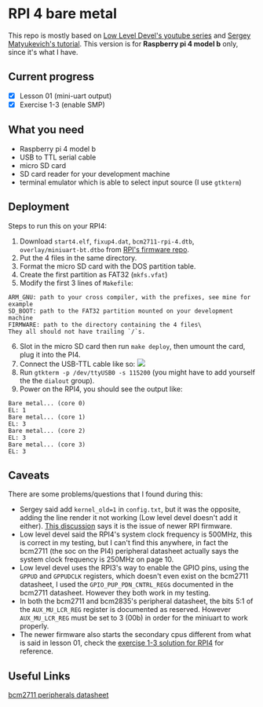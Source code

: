 # RPI 4 bare metal

This repo is mostly based on [Low Level Devel's youtube series](https://youtu.be/pd9AVmcRc6U) and [Sergey Matyukevich's tutorial](https://github.com/s-matyukevich/raspberry-pi-os). This version is for __Raspberry pi 4 model b__ only, since it's what I have.

## Current progress

- [x] Lesson 01 (mini-uart output)
- [x] Exercise 1-3 (enable SMP)

## What you need
* Raspberry pi 4 model b
* USB to TTL serial cable
* micro SD card
* SD card reader for your development machine
* terminal emulator which is able to select input source (I use `gtkterm`)

## Deployment
Steps to run this on your RPI4:

1. Download `start4.elf`, `fixup4.dat`, `bcm2711-rpi-4.dtb`, `overlay/miniuart-bt.dtbo` from [RPI's firmware repo](https://github.com/raspberrypi/firmware/tree/master/boot).
2. Put the 4 files in the same directory.
3. Format the micro SD card with the DOS partition table.
4. Create the first partition as FAT32 (`mkfs.vfat`)
5. Modify the first 3 lines of `Makefile`:
```
ARM_GNU: path to your cross compiler, with the prefixes, see mine for example
SD_BOOT: path to the FAT32 partition mounted on your development machine
FIRMWARE: path to the directory containing the 4 files\
They all should not have trailing `/`s.
```
6. Slot in the micro SD card then run `make deploy`, then umount the card, plug it into the PI4.
7. Connect the USB-TTL cable like so:
![](https://i.imgur.com/1ohtdeY.jpeg)
8. Run `gtkterm -p /dev/ttyUSB0 -s 115200` (you might have to add yourself the the `dialout` group).
9. Power on the RPI4, you should see the output like:
```
Bare metal... (core 0)
EL: 1
Bare metal... (core 1)
EL: 3
Bare metal... (core 2)
EL: 3
Bare metal... (core 3)
EL: 3
```
## Caveats
There are some problems/questions that I found during this:
* Sergey said add `kernel_old=1` in `config.txt`, but it was the opposite, adding the line render it not working (Low level devel doesn't add it either). [This discussion](https://github.com/s-matyukevich/raspberry-pi-os/issues/206) says it is the issue of newer RPI firmware.
* Low level devel said the RPI4's system clock frequency is 500MHz, this is correct in my testing, but I can't find this anywhere, in fact the bcm2711 (the soc on the PI4) peripheral datasheet actually says the system clock frequency is 250MHz on page 10.
* Low level devel uses the RPI3's way to enable the GPIO pins, using the `GPPUD` and `GPPUDCLK` registers, which doesn't even exist on the bcm2711 datasheet, I used the `GPIO_PUP_PDN_CNTRL_REG`s documented in the bcm2711 datasheet. However they both work in my testing.
* In both the bcm2711 and bcm2835's peripheral datasheet, the bits 5:1 of the `AUX_MU_LCR_REG` register is documented as reserved. However `AUX_MU_LCR_REG` must be set to 3 (00b) in order for the miniuart to work properly.
* The newer firmware also starts the secondary cpus different from what is said in lesson 01, check the [exercise 1-3 solution for RPI4](https://github.com/s-matyukevich/raspberry-pi-os/blob/master/exercises/lesson01/3/szediwy/src/boot.S) for reference.

## Useful Links
[bcm2711 peripherals datasheet](https://datasheets.raspberrypi.org/bcm2711/bcm2711-peripherals.pdf)
